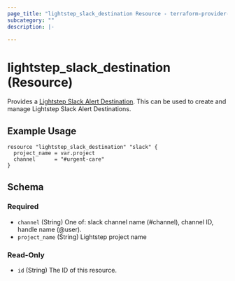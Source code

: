 ```yaml
---
page_title: "lightstep_slack_destination Resource - terraform-provider-lightstep"
subcategory: ""
description: |-

---
```


# lightstep_slack_destination (Resource)

Provides a [Lightstep Slack Alert Destination](https://api-docs.lightstep.com/reference/postdestinationid). This can be used to create and manage Lightstep Slack Alert Destinations.

## Example Usage

```hcl
resource "lightstep_slack_destination" "slack" {
  project_name = var.project
  channel      = "#urgent-care"
}
```

<!-- schema generated by tfplugindocs -->
## Schema

### Required

- `channel` (String) One of: slack channel name (#channel), channel ID, handle name (@user).
- `project_name` (String) Lightstep project name

### Read-Only

- `id` (String) The ID of this resource.
